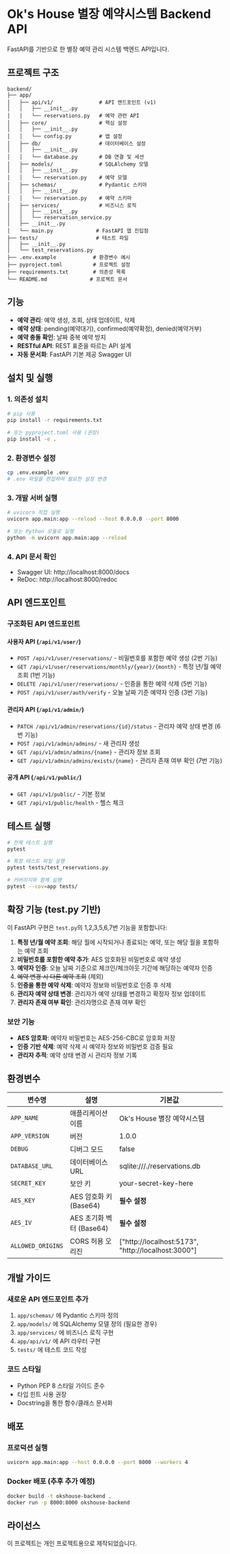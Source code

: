 # Ok's House 별장 예약시스템 Backend API

FastAPI를 기반으로 한 별장 예약 관리 시스템 백엔드 API입니다.

## 프로젝트 구조

```
backend/
├── app/
│   ├── api/v1/               # API 엔드포인트 (v1)
│   │   ├── __init__.py
│   │   └── reservations.py   # 예약 관련 API
│   ├── core/                 # 핵심 설정
│   │   ├── __init__.py
│   │   └── config.py         # 앱 설정
│   ├── db/                   # 데이터베이스 설정
│   │   ├── __init__.py
│   │   └── database.py       # DB 연결 및 세션
│   ├── models/               # SQLAlchemy 모델
│   │   ├── __init__.py
│   │   └── reservation.py    # 예약 모델
│   ├── schemas/              # Pydantic 스키마
│   │   ├── __init__.py
│   │   └── reservation.py    # 예약 스키마
│   ├── services/             # 비즈니스 로직
│   │   ├── __init__.py
│   │   └── reservation_service.py
│   ├── __init__.py
│   └── main.py              # FastAPI 앱 진입점
├── tests/                   # 테스트 파일
│   ├── __init__.py
│   └── test_reservations.py
├── .env.example            # 환경변수 예시
├── pyproject.toml          # 프로젝트 설정
├── requirements.txt        # 의존성 목록
└── README.md              # 프로젝트 문서
```

## 기능

- **예약 관리**: 예약 생성, 조회, 상태 업데이트, 삭제
- **예약 상태**: pending(예약대기), confirmed(예약확정), denied(예약거부)
- **예약 충돌 확인**: 날짜 중복 예약 방지
- **RESTful API**: REST 표준을 따르는 API 설계
- **자동 문서화**: FastAPI 기본 제공 Swagger UI

## 설치 및 실행

### 1. 의존성 설치

```bash
# pip 사용
pip install -r requirements.txt

# 또는 pyproject.toml 사용 (권장)
pip install -e .
```

### 2. 환경변수 설정

```bash
cp .env.example .env
# .env 파일을 편집하여 필요한 설정 변경
```

### 3. 개발 서버 실행

```bash
# uvicorn 직접 실행
uvicorn app.main:app --reload --host 0.0.0.0 --port 8000

# 또는 Python 모듈로 실행
python -m uvicorn app.main:app --reload
```

### 4. API 문서 확인

- Swagger UI: http://localhost:8000/docs
- ReDoc: http://localhost:8000/redoc

## API 엔드포인트

### 구조화된 API 엔드포인트

#### 사용자 API (`/api/v1/user/`)
- `POST /api/v1/user/reservations/` - 비밀번호를 포함한 예약 생성 (2번 기능)
- `GET /api/v1/user/reservations/monthly/{year}/{month}` - 특정 년/월 예약 조회 (1번 기능)
- `DELETE /api/v1/user/reservations/` - 인증을 통한 예약 삭제 (5번 기능)
- `POST /api/v1/user/auth/verify` - 오늘 날짜 기준 예약자 인증 (3번 기능)

#### 관리자 API (`/api/v1/admin/`)
- `PATCH /api/v1/admin/reservations/{id}/status` - 관리자 예약 상태 변경 (6번 기능)
- `POST /api/v1/admin/admins/` - 새 관리자 생성
- `GET /api/v1/admin/admins/{name}` - 관리자 정보 조회
- `GET /api/v1/admin/admins/exists/{name}` - 관리자 존재 여부 확인 (7번 기능)

#### 공개 API (`/api/v1/public/`)
- `GET /api/v1/public/` - 기본 정보
- `GET /api/v1/public/health` - 헬스 체크


## 테스트 실행

```bash
# 전체 테스트 실행
pytest

# 특정 테스트 파일 실행
pytest tests/test_reservations.py

# 커버리지와 함께 실행
pytest --cov=app tests/
```

## 확장 기능 (test.py 기반)

이 FastAPI 구현은 `test.py`의 1,2,3,5,6,7번 기능을 포함합니다:

1. **특정 년/월 예약 조회**: 해당 월에 시작되거나 종료되는 예약, 또는 해당 월을 포함하는 예약 조회
2. **비밀번호를 포함한 예약 추가**: AES 암호화된 비밀번호로 예약 생성
3. **예약자 인증**: 오늘 날짜 기준으로 체크인/체크아웃 기간에 해당하는 예약자 인증
4. ~~예약 변경 시 다른 예약 조회~~ (제외)
5. **인증을 통한 예약 삭제**: 예약자 정보와 비밀번호로 인증 후 삭제
6. **관리자 예약 상태 변경**: 관리자가 예약 상태를 변경하고 확정자 정보 업데이트
7. **관리자 존재 여부 확인**: 관리자명으로 존재 여부 확인

### 보안 기능

- **AES 암호화**: 예약자 비밀번호는 AES-256-CBC로 암호화 저장
- **인증 기반 삭제**: 예약 삭제 시 예약자 정보와 비밀번호 검증 필요
- **관리자 추적**: 예약 상태 변경 시 관리자 정보 기록

## 환경변수

| 변수명 | 설명 | 기본값 |
|--------|------|--------|
| `APP_NAME` | 애플리케이션 이름 | Ok's House 별장 예약시스템 |
| `APP_VERSION` | 버전 | 1.0.0 |
| `DEBUG` | 디버그 모드 | false |
| `DATABASE_URL` | 데이터베이스 URL | sqlite:///./reservations.db |
| `SECRET_KEY` | 보안 키 | your-secret-key-here |
| `AES_KEY` | AES 암호화 키 (Base64) | **필수 설정** |
| `AES_IV` | AES 초기화 벡터 (Base64) | **필수 설정** |
| `ALLOWED_ORIGINS` | CORS 허용 오리진 | ["http://localhost:5173", "http://localhost:3000"] |

## 개발 가이드

### 새로운 API 엔드포인트 추가

1. `app/schemas/` 에 Pydantic 스키마 정의
2. `app/models/` 에 SQLAlchemy 모델 정의 (필요한 경우)
3. `app/services/` 에 비즈니스 로직 구현
4. `app/api/v1/` 에 API 라우터 구현
5. `tests/` 에 테스트 코드 작성

### 코드 스타일

- Python PEP 8 스타일 가이드 준수
- 타입 힌트 사용 권장
- Docstring을 통한 함수/클래스 문서화

## 배포

### 프로덕션 실행

```bash
uvicorn app.main:app --host 0.0.0.0 --port 8000 --workers 4
```

### Docker 배포 (추후 추가 예정)

```bash
docker build -t okshouse-backend .
docker run -p 8000:8000 okshouse-backend
```

## 라이선스

이 프로젝트는 개인 프로젝트용으로 제작되었습니다.